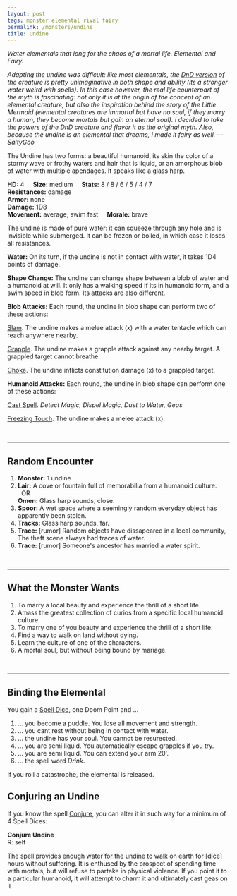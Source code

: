 ```yaml
---
layout: post
tags: monster elemental rival fairy
permalink: /monsters/undine
title: Undine
---
```


*Water elementals that long for the chaos of a mortal life. Elemental and Fairy.*

<span class="alchemy"> *Adapting the undine was difficult: like most elementals, the [DnD version](http://adnd.geoshitties.installgentoo.com/mm/elemchfw.html) of the creature is pretty unimaginative in both shape and ability (its a stronger water weird with spells). In this case however, the real life counterpart of the myth is fascinating: not only it is at the origin of the concept of an elemental creature, but also the inspiration behind the story of the Little Mermaid (elemental creatures are immortal but have no soul, if they marry a human, they become mortals but gain an eternal soul). I decided to take the powers of the DnD creature and flavor it as the original myth. Also, because the undine is an elemental that dreams, I made it fairy as well. — SaltyGoo* </span>

The Undine has two forms: a beautiful humanoid, its skin the color of a stormy wave or frothy waters and hair that is liquid, or an amorphous blob of water with multiple apendages. It speaks like a glass harp.

**HD:** 4  &nbsp; &nbsp;  **Size:** medium &nbsp; &nbsp; **Stats:** 8 / 8 / 6 / 5 / 4 / 7 <br>
**Resistances:** damage <br>
**Armor:** none <br>
**Damage:** 1D8 <br>
**Movement:** average, swim fast &nbsp; &nbsp; **Morale:** brave <br>

The undine is made of pure water: it can squeeze through any hole and is invisible while submerged. It can be frozen or boiled, in which case it loses all resistances.

**Water:** On its turn, if the undine is not in contact with water, it takes 1D4 points of damage.

**Shape Change:** The undine can change shape between a blob of water and a humanoid at will. It only has a walking speed if its in humanoid form, and a swim speed in blob form. Its attacks are also different.

**Blob Attacks:** Each round, the undine in blob shape can perform two of these actions:

<ins>Slam</ins>. The undine makes a melee attack (x) with a water tentacle which can reach anywhere nearby.

<ins>Grapple</ins>. The undine makes a grapple attack against any nearby target. A grappled target cannot breathe.

<ins>Choke</ins>. The undine inflicts constitution damage (x) to a grappled target. 

**Humanoid Attacks:** Each round, the undine in blob shape can perform one of these actions:

<ins>Cast Spell</ins>. *Detect Magic, Dispel Magic, Dust to Water, Geas*

<ins>Freezing Touch</ins>. The undine makes a melee attack (x).

<br>

---

## Random Encounter

1. **Monster:** 1 undine
1. **Lair:** A cove or fountain full of memorabilia from a humanoid culture. <br>	&nbsp; OR <br>	**Omen:** Glass harp sounds, close.
1. **Spoor:** A wet space where a seemingly random everyday object has apparently been stolen. 
1. **Tracks:**  Glass harp sounds, far.
1. **Trace:** [rumor] Random objects have dissapeared in a local community, The theft scene always had traces of water.
1. **Trace:** [rumor] Someone's ancestor has married a water spirit.

<br>

---

## What the Monster Wants

1. To marry a local beauty and experience the thrill of a short life.
1. Amass the greatest collection of curios from a specific local humanoid culture.
1. To marry one of you beauty and experience the thrill of a short life.
1. Find a way to walk on land without dying.
1. Learn the culture of one of the characters.
1. A mortal soul, but without being bound by mariage.

<br>

---

## Binding the Elemental

You gain a [Spell Dice](https://saltygoo.github.io/class/magic-user#spells), one Doom Point and ...

1. ... you become a puddle. You lose all movement and strength.
1. ... you cant rest without being in contact with water.
1. ... the undine has your soul. You cannot be resurected.
1. ... you are semi liquid. You automatically escape grapples if you try.
1. ... you are semi liquid. You can extend your arm 20'.
1. ... the spell word *Drink*. 

If you roll a catastrophe, the elemental is released.

## Conjuring an Undine

If you know the spell [Conjure](https://saltygoo.github.io/2020/11/12/conjure/), you can alter it in such way for a minimum of 4 Spell Dices:

**Conjure Undine** <br>
R: self 

The spell provides enough water for the undine to walk on earth for [dice] hours without suffering. It is enthused by the prospect of spending time with mortals, but will refuse to partake in physical violence. If you point it to a particular humanoid, it will attempt to charm it and ultimately cast geas on it 
